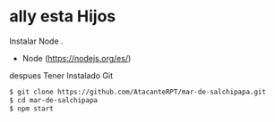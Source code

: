# ally esta Hijos

Instalar Node .

  - Node (https://nodejs.org/es/)

despues Tener Instalado Git

```sh
$ git clone https://github.com/AtacanteRPT/mar-de-salchipapa.git
$ cd mar-de-salchipapa
$ npm start
```
